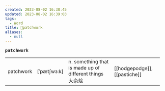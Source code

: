 ```yaml
---
created: 2023-08-02 16:38:45
updated: 2023-08-02 16:39:03
tags:
  - Word
title: 📖patchwork
aliases:
  - null
---
```


<pre><strong>patchwork</strong></pre>
|   |   |   |   |
|---|---|---|---|
|patchwork|[ˈpætʃwɜ:k]|n. something that is made up of different things ⼤杂烩|[[hodgepodge]], [[pastiche]]|